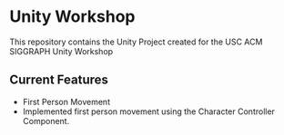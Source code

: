 # Unity Workshop
This repository contains the Unity Project created for the USC ACM SIGGRAPH Unity Workshop
## Current Features
- First Person Movement
 - Implemented first person movement using the Character Controller Component.
